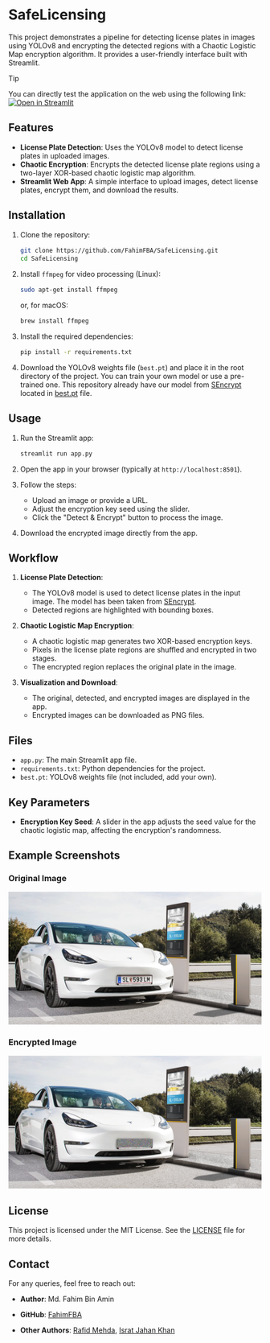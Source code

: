 # SafeLicensing

This project demonstrates a pipeline for detecting license plates in images using YOLOv8 and encrypting the detected regions with a Chaotic Logistic Map encryption algorithm. It provides a user-friendly interface built with Streamlit.

>[!TIP]
> You can directly test the application on the web using the following link: [![Open in Streamlit](https://static.streamlit.io/badges/streamlit_badge_black_white.svg)](https://share.streamlit.io/fahimfba/yolov8-license-plate-detection-and-encryption/main/app.py)

## Features

- **License Plate Detection**: Uses the YOLOv8 model to detect license plates in uploaded images.
- **Chaotic Encryption**: Encrypts the detected license plate regions using a two-layer XOR-based chaotic logistic map algorithm.
- **Streamlit Web App**: A simple interface to upload images, detect license plates, encrypt them, and download the results.

## Installation

1. Clone the repository:
   ```bash
   git clone https://github.com/FahimFBA/SafeLicensing.git
   cd SafeLicensing
   ```

2. Install `ffmpeg` for video processing (Linux):
   ```bash
   sudo apt-get install ffmpeg
   ```

   or, for macOS:
   ```bash
   brew install ffmpeg
   ```

3. Install the required dependencies:
   ```bash
   pip install -r requirements.txt
   ```

4. Download the YOLOv8 weights file (`best.pt`) and place it in the root directory of the project. You can train your own model or use a pre-trained one. This repository already have our model from [SEncrypt](https://github.com/IsratIJK/SEncrypt) located in [best.pt](./best.pt) file.

## Usage

1. Run the Streamlit app:
   ```bash
   streamlit run app.py
   ```

2. Open the app in your browser (typically at `http://localhost:8501`).

3. Follow the steps:
   - Upload an image or provide a URL.
   - Adjust the encryption key seed using the slider.
   - Click the "Detect & Encrypt" button to process the image.

4. Download the encrypted image directly from the app.

## Workflow

1. **License Plate Detection**:
   - The YOLOv8 model is used to detect license plates in the input image. The model has been taken from [SEncrypt](https://github.com/IsratIJK/SEncrypt).
   - Detected regions are highlighted with bounding boxes.

2. **Chaotic Logistic Map Encryption**:
   - A chaotic logistic map generates two XOR-based encryption keys.
   - Pixels in the license plate regions are shuffled and encrypted in two stages.
   - The encrypted region replaces the original plate in the image.

3. **Visualization and Download**:
   - The original, detected, and encrypted images are displayed in the app.
   - Encrypted images can be downloaded as PNG files.

## Files

- `app.py`: The main Streamlit app file.
- `requirements.txt`: Python dependencies for the project.
- `best.pt`: YOLOv8 weights file (not included, add your own).

## Key Parameters

- **Encryption Key Seed**: A slider in the app adjusts the seed value for the chaotic logistic map, affecting the encryption's randomness.

## Example Screenshots

### Original Image

![Original Image](./img/lpr-tesla-license-plate-recognition-1910x1000.jpg)

### Encrypted Image

![Encrypted Image](./img/encrypted_plate.png)

## License

This project is licensed under the MIT License. See the [LICENSE](LICENSE) file for more details.

## Contact

For any queries, feel free to reach out:

- **Author**: Md. Fahim Bin Amin
- **GitHub**: [FahimFBA](https://github.com/FahimFBA)

- **Other Authors**: [Rafid Mehda](https://github.com/rafid29mehda), [Israt Jahan Khan](https://github.com/IsratIJK)

